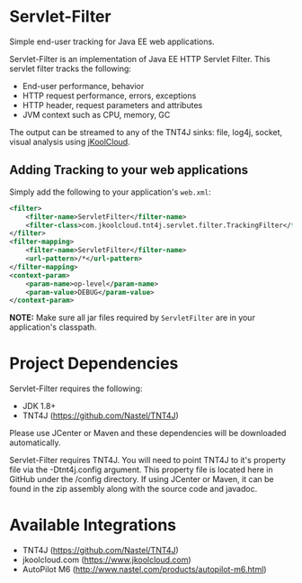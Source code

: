 # Servlet-Filter
Simple end-user tracking for Java EE web applications.

Servlet-Filter is an implementation of Java EE HTTP Servlet Filter. This servlet filter tracks the following:
* End-user performance, behavior
* HTTP request performance, errors, exceptions
* HTTP header, request parameters and attributes
* JVM context such as CPU, memory, GC

The output can be streamed to any of the TNT4J sinks: file, log4j, socket, visual analysis using [jKoolCloud](https://www.jkoolcloud.com).

## Adding Tracking to your web applications
Simply add the following to your application's `web.xml`:
```xml
<filter>
	<filter-name>ServletFilter</filter-name>
	<filter-class>com.jkoolcloud.tnt4j.servlet.filter.TrackingFilter</filter-class>
</filter>
<filter-mapping>
	<filter-name>ServletFilter</filter-name>
	<url-pattern>/*</url-pattern>
</filter-mapping>
<context-param>
	<param-name>op-level</param-name>
	<param-value>DEBUG</param-value>
</context-param>
```
**NOTE:** Make sure all jar files required by `ServletFilter` are in your application's classpath.

# Project Dependencies
Servlet-Filter requires the following:
* JDK 1.8+
* TNT4J (https://github.com/Nastel/TNT4J)

Please use JCenter or Maven and these dependencies will be downloaded automatically.

Servlet-Filter requires TNT4J. You will need to point TNT4J to it's property file via the -Dtnt4j.config argument. This property file is located here in GitHub under the /config directory. If using JCenter or Maven, it can be found in the zip assembly along with the source code and javadoc.

# Available Integrations
* TNT4J (https://github.com/Nastel/TNT4J)
* jkoolcloud.com (https://www.jkoolcloud.com)
* AutoPilot M6 (http://www.nastel.com/products/autopilot-m6.html)
